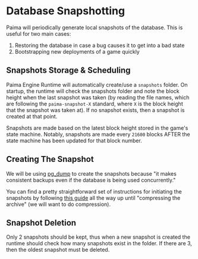 # Database Snapshotting

Paima will periodically generate local snapshots of the database. This is useful for two main cases:
1. Restoring the database in case a bug causes it to get into a bad state
2. Bootstrapping new deployments of a game quickly

## Snapshots Storage & Scheduling

Paima Engine Runtime will automatically create/use a `snapshots` folder. On startup, the runtime will check the snapshots folder and note the block height when the last snapshot was taken (by reading the file names, which are following the `paima-snapshot-X` standard, where `X` is the block height that the snapshot was taken at). If no snapshot exists, then a snapshot is created at that point.

Snapshots are made based on the latest block height stored in the game's state machine. Notably, snapshots are made every `21600` blocks AFTER the state machine has been updated for that block number.

## Creating The Snapshot

We will be using [pg_dump](https://www.postgresql.org/docs/current/app-pgdump.html) to create the snapshots because "it makes consistent backups even if the database is being used concurrently."

You can find a pretty straightforward set of instructions for initiating the snapshots by following [this guide](https://soshace.com/automated-postgresql-backups-with-nodejs-and-bash/) all the way up until "compressing the archive" (we will want to do compression).

## Snapshot Deletion

Only 2 snapshots should be kept, thus when a new snapshot is created the runtime should check how many snapshots exist in the folder. If there are 3, then the oldest snapshot must be deleted.

